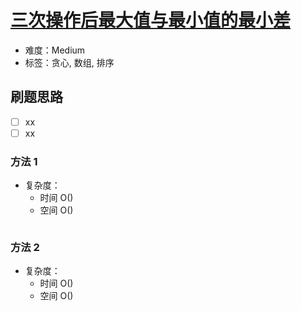 # [三次操作后最大值与最小值的最小差](https://leetcode-cn.com/problems/minimum-difference-between-largest-and-smallest-value-in-three-moves/)

- 难度：Medium
- 标签：贪心, 数组, 排序

## 刷题思路

- [ ] xx
- [ ] xx

### 方法 1

- 复杂度：
    - 时间 O()
    - 空间 O()

``` js

```

### 方法 2

- 复杂度：
    - 时间 O()
    - 空间 O()

``` js

```
